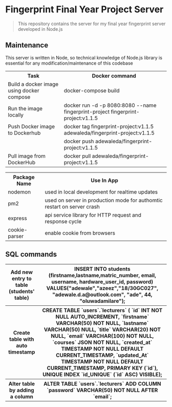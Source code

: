 # Fingerprint Final Year Project Server

> This repository contains the server for my final year fingerprint server developed in Node.js

## Maintenance

This server is written in Node, so technical knowledge of Node.js library is essential for any modification/maintenance of this codebase

>

 <table>
    <tr>
      <th>Task</th>
      <th>Docker command</th>
    </tr>
    <tr>
      <td>Build a docker image using docker compose</td>
      <td>docker-compose build</td>
    </tr>
    <tr>
      <td>Run the image locally</td>
      <td>docker run -d -p 8080:8080 --name fingerprint-project fingerprint-project:v1.1.5</td>
    </tr>
    <tr>
      <td>Push Docker image to Dockerhub</td>
      <td>docker tag fingerprint-project:v1.1.5 adewaleda/fingerprint-project:v1.1.5</td>
    </tr>
    <tr>
      <td></td>
      <td>docker push adewaleda/fingerprint-project:v1.1.5</td>
    </tr>
    <tr>
      <td>Pull image from DockerHub</td>
      <td>docker pull adewaleda/fingerprint-project:v1.1.5</td>
    </tr>
    </table>

 <table>
    <tr>
      <th>Package Name</th>
      <th>Use In App</th>
    </tr>
    <tr>
      <td>nodemon</td>
      <td>used in local development for realtime updates</td>
    </tr>
    <tr>
      <td>pm2</td>
      <td>used on server in production mode for authomtic restart on server crash</td>
    </tr>
    <tr>
      <td>express</td>
      <td>api service library for HTTP request and response cycle</td>
    </tr>
    <tr>
      <td>cookie-parser</td>
      <td>enable cookie from browsers</td>
    </tr>
</table>

## SQL commands

 <table>
    <tr>
      <th>Add new entry to table (students' table)</th>
      <th>INSERT INTO students (firstname,lastname,matric_number, email, username, hardware_user_id, password)
    VALUES("adewale","azeez","18/30GC027", "adewale.d.a@outlook.com", "ade", 44, "oluwadamilare");</th>
    </tr>
    <tr>
      <th>Create table with auto timestamp</th>
      <th>CREATE TABLE `users`.`lecturers` (
  `id` INT NOT NULL AUTO_INCREMENT,
  `firstname` VARCHAR(50) NOT NULL,
  `lastname` VARCHAR(50) NULL,
  `title` VARCHAR(20) NOT NULL,
  `email` VARCHAR(100) NOT NULL,
  `courses` JSON NOT NULL,
  `created_at` TIMESTAMP NOT NULL DEFAULT CURRENT_TIMESTAMP,
`updated_At` TIMESTAMP NOT NULL DEFAULT CURRENT_TIMESTAMP,
  PRIMARY KEY (`id`),
  UNIQUE INDEX `id_UNIQUE` (`id` ASC) VISIBLE);
</th>
<tr>
      <th>Alter table by adding a column</th>
      <th>ALTER TABLE `users`.`lecturers` 
ADD COLUMN `password` VARCHAR(50) NOT NULL AFTER `email`;
</th>
    </tr>
</table>
